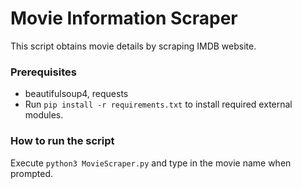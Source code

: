 # Movie Information Scraper
This script obtains movie details by scraping IMDB website.

### Prerequisites
* beautifulsoup4, requests
* Run `pip install -r requirements.txt` to install required external modules.

### How to run the script
Execute `python3 MovieScraper.py` and type in the movie name when prompted.

